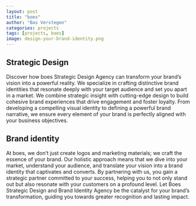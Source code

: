 ```yaml
---
layout: post
title: "boes"
author: "Bas Verstegen"
categories: projects
tags: [projects, boes]
image: design-your-brand-identity.png
---
```


## Strategic Design
Discover how boes Strategic Design Agency can transform your brand’s vision into a powerful reality. 
We specialize in crafting distinctive brand identities that resonate deeply with your target audience and set you apart in a market. 
We combine strategic insight with cutting-edge design to build cohesive brand experiences that drive engagement and foster loyalty. 
From developing a compelling visual identity to defining a powerful brand narrative, 
we ensure every element of your brand is perfectly aligned with your business objectives.

## Brand identity
At boes, we don’t just create logos and marketing materials; we craft the essence of your brand. 
Our holistic approach means that we dive into your market, understand your audience, 
and translate your vision into a brand identity that captivates and converts. 
By partnering with us, you gain a strategic partner committed to your success, 
helping you to not only stand out but also resonate with your customers on a profound level.
Let Boes Strategic Design and Brand Identity Agency be the catalyst for your brand’s transformation, 
guiding you towards greater recognition and lasting impact.
